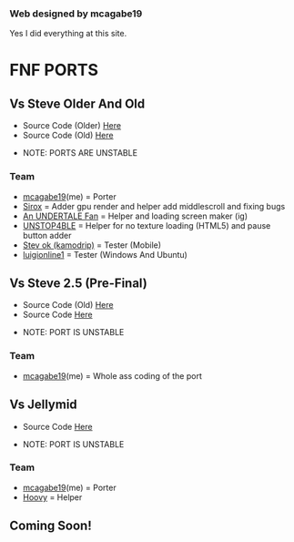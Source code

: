 ### Web designed by mcagabe19
Yes I did everything at this site.

# FNF PORTS
## Vs Steve Older And Old
- Source Code (Older) [Here](https://github.com/MobilePorting/VsSteve-Source-Code-OLDER)
- Source Code (Old) [Here](https://github.com/MobilePorting/VsSteve-Source-Code-OLD)

* NOTE: PORTS ARE UNSTABLE

### Team
* [mcagabe19](https://github.com/mcagabe19)(me) = Porter
* [Sirox](https://github.com/Sirox228) = Adder gpu render and helper add middlescroll and fixing bugs
* [An UNDERTALE Fan](https://github.com/An-undertale-fan) = Helper and loading screen maker (ig)
* [UNSTOP4BLE](https://github.com/UNSTOP4BLE) = Helper for no texture loading (HTML5) and pause button adder
* [Stev ok (kamodrip)](https://github.com/Akhia11) = Tester (Mobile)
* [luigionline1](https://github.com/luigionline1) = Tester (Windows And Ubuntu)

## Vs Steve 2.5 (Pre-Final)
- Source Code (Old) [Here](https://github.com/MobilePorting/VsSteve-Source-Code-2.5-Android)
- Source Code [Here](https://github.com/MobilePorting/FNF-VsSteve-Source-Code-2.5)

* NOTE: PORT IS UNSTABLE

### Team
* [mcagabe19](https://github.com/mcagabe19)(me) = Whole ass coding of the port

## Vs Jellymid
- Source Code [Here](https://github.com/MobilePorting/VsJellyMid)

* NOTE: PORT IS UNSTABLE

### Team
* [mcagabe19](https://github.com/mcagabe19)(me) = Porter
* [Hoovy](https://github.com/Memehovy) = Helper

## Coming Soon!
